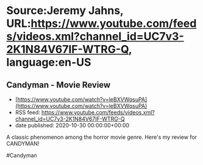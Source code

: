 # Source:Jeremy Jahns, URL:https://www.youtube.com/feeds/videos.xml?channel_id=UC7v3-2K1N84V67IF-WTRG-Q, language:en-US

## Candyman - Movie Review
 - [https://www.youtube.com/watch?v=leBXVWqsuPA](https://www.youtube.com/watch?v=leBXVWqsuPA)
 - RSS feed: https://www.youtube.com/feeds/videos.xml?channel_id=UC7v3-2K1N84V67IF-WTRG-Q
 - date published: 2020-10-30 00:00:00+00:00

A classic phenomenon among the horror movie genre. Here's my review for CANDYMAN!

#Candyman

